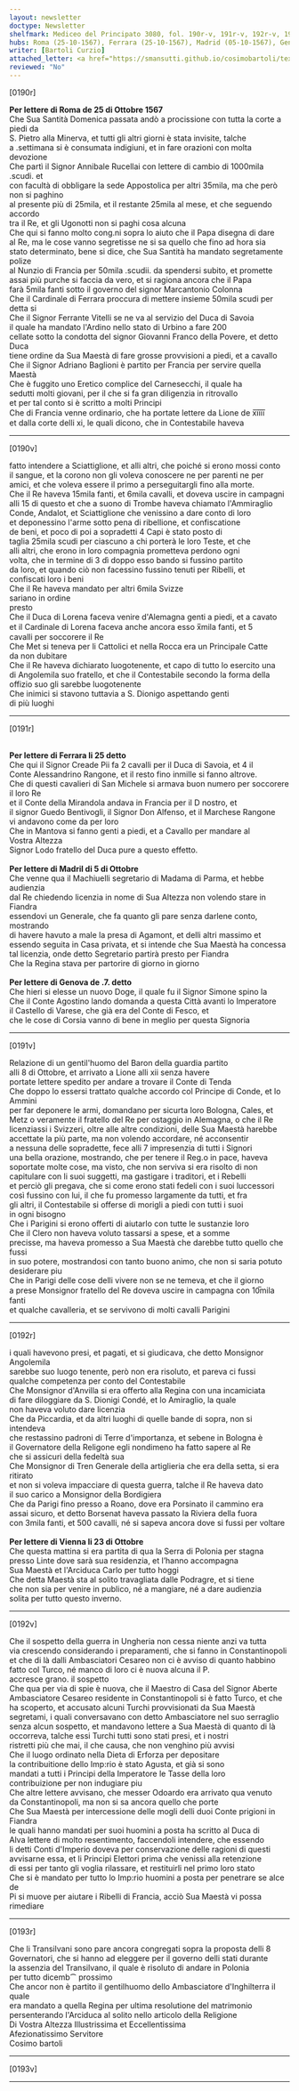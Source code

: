 ```yaml
---
layout: newsletter
doctype: Newsletter
shelfmark: Mediceo del Principato 3080, fol. 190r-v, 191r-v, 192r-v, 193r-v
hubs: Roma (25-10-1567), Ferrara (25-10-1567), Madrid (05-10-1567), Genova (07-10-1567), Wien (23-10-1567)
writer: [Bartoli Curzio]
attached_letter: <a href="https://smansutti.github.io/cosimobartoli/texts/2978_117/">2978_117</a>
reviewed: "No"
---
```


[0190r]  
  
  
<strong>Per lettere di Roma de 25 di Ottobre 1567</strong>  
Che Sua Santità Domenica passata andò a procissione con tutta la corte a piedi da  
S. Pietro alla Minerva, et tutti gli altri giorni è stata invisite, talche  
a .settimana si è consumata indigiuni, et in fare orazioni con molta devozione  
Che partì il Signor Annibale Rucellai con lettere di cambio di 1000mila .scudi. et  
con facultà di obbligare la sede Appostolica per altri 35mila, ma che però non si paghino  
al presente più di 25mila, et il restante 25mila al mese, et che seguendo accordo  
tra il Re, et gli Ugonotti non si paghi cosa alcuna  
Che qui si fanno molto cong.ni sopra lo aiuto che il Papa disegna di dare  
al Re, ma le cose vanno segretisse ne si sa quello che fino ad hora sia  
stato determinato, bene si dice, che Sua Santità ha mandato segretamente polize  
al Nunzio di Francia per 50mila .scudii. da spendersi subito, et promette  
assai più purche si faccia da vero, et si ragiona ancora che il Papa  
farà 5mila fanti sotto il governo del signor Marcantonio Colonna  
Che il Cardinale di Ferrara proccura di mettere insieme 50mila scudi per detta si  
Che il Signor Ferrante Vitelli se ne va al servizio del Duca di Savoia  
il quale ha mandato l'Ardino nello stato di Urbino a fare 200  
cellate sotto la condotta del signor Giovanni Franco della Povere, et detto Duca  
tiene ordine da Sua Maestà di fare grosse provvisioni a piedi, et a cavallo  
Che il Signor Adriano Baglioni è partito per Francia per servire quella Maestà  
Che è fuggito uno Eretico complice del Carnesecchi, il quale ha  
sedutti molti giovani, per il che si fa gran diligenzia in ritrovallo  
et per tal conto si è scritto a molti Principi  
Che di Francia venne ordinario, che ha portate lettere da Lione de x̅i̅i̅i̅i̅  
et dalla corte delli xi, le quali dicono, che in Contestabile haveva  
  
---  

[0190v]  
  
  
fatto intendere a Sciattiglione, et alli altri, che poiché si erono mossi conto  
il sangue, et la corono non gli voleva conoscere ne per parenti ne per  
amici, et che voleva essere il primo a perseguitargli fino alla morte.  
Che il Re haveva 15mila fanti, et 6mila cavalli, et doveva uscire in campagni  
alli 15 di questo et che a suono di Trombe haveva chiamato l'Ammiraglio  
Conde, Andalot, et Sciattiglione che venissino a dare conto di loro  
et deponessino l'arme sotto pena di ribellione, et confiscatione  
de beni, et poco di poi a sopradetti 4 Capi è stato posto di  
taglia 25mila scudi per ciascuno a chi porterà le loro Teste, et che  
alli altri, che erono in loro compagnia prometteva perdono ogni  
volta, che in termine di 3 dì doppo esso bando si fussino partito  
da loro, et quando ciò non facessino fussino tenuti per Ribelli, et  
confiscati loro i beni  
Che il Re haveva mandato per altri 6mila Svizze  
sariano in ordine  
presto  
Che il Duca di Lorena faceva venire d'Alemagna genti a piedi, et a cavato  
et il Cardinale di Lorena faceva anche ancora esso x̅mila fanti, et 5  
cavalli per soccorere il Re  
Che Met si teneva per li Cattolici et nella Rocca era un Principale Catte  
da non dubitare  
Che il Re haveva dichiarato luogotenente, et capo di tutto lo esercito una  
di Angolemila suo fratello, et che il Contestabile secondo la forma della  
offizio suo gli sarebbe luogotenente  
Che inimici si stavono tuttavia a S. Dionigo aspettando genti  
di più luoghi  
  
---  

[0191r]  
  
  
<br/><strong>Per lettere di Ferrara li 25 detto</strong>  
Che qui il Signor Creade Pii fa 2 cavalli per il Duca di Savoia, et 4 il  
Conte Alessandrino Rangone, et il resto fino inmille si fanno altrove.  
Che di questi cavalieri di San Michele si armava buon numero per soccorere il loro Re  
et il Conte della Mirandola andava in Francia per il D nostro, et  
il signor Guedo Bentivogli, il Signor Don Alfenso, et il Marchese Rangone  
vi andavono come da per loro  
Che in Mantova si fanno genti a piedi, et a Cavallo per mandare al  
Vostra Altezza  
Signor Lodo fratello del Duca pure a questo effetto.  
<br/><strong>Per lettere di Madril di 5 di Ottobre</strong>  
Che venne qua il Machiuelli segretario di Madama di Parma, et hebbe audienzia  
dal Re chiedendo licenzia in nome di Sua Altezza non volendo stare in Fiandra  
essendovi un Generale, che fa quanto gli pare senza darlene conto, mostrando  
di havere havuto a male la presa di Agamont, et delli altri massimo et  
essendo seguita in Casa privata, et si intende che Sua Maestà ha concessa  
tal licenzia, onde detto Segretario partirà presto per Fiandra  
Che la Regina stava per partorire di giorno in giorno  
<br/><strong>Per lettere di Genova de .7. detto</strong>  
Che hieri si elesse un nuovo Doge, il quale fu il Signor Simone spino la  
Che il Conte Agostino lando domanda a questa Città avanti lo Imperatore  
il Castello di Varese, che già era del Conte di Fesco, et  
che le cose di Corsia vanno di bene in meglio per questa Signoria  
  
---  

[0191v]  
  
  
Relazione di un gentil'huomo del Baron della guardia partito  
alli 8 di Ottobre, et arrivato a Lione alli xii senza havere  
portate lettere spedito per andare a trovare il Conte di Tenda  
Che doppo lo essersi trattato qualche accordo col Principe di Conde, et lo Ammini  
per far deponere le armi, domandano per sicurta loro Bologna, Cales, et  
Metz o veramente il fratello del Re per ostaggio in Alemagna, o che il Re  
licenziassi i Svizzeri, oltre alle altre condizioni, delle Sua Maestà harebbe  
accettate la più parte, ma non volendo accordare, né acconsentir  
a nessuna delle sopradette, fece alli 7 impresenzia di tutti i Signori  
una bella orazione, mostrando, che per tenere il Reg.o in pace, haveva  
soportate molte cose, ma visto, che non serviva si era risolto di non  
capitulare con li suoi suggetti, ma gastigare i traditori, et i Rebelli  
et perciò gli pregava, che si come erono stati fedeli con i suoi luccessori  
così fussino con lui, il che fu promesso largamente da tutti, et fra  
gli altri, il Contestabile si offerse di morigli a piedi con tutti i suoi  
in ogni bisogno  
Che i Parigini si erono offerti di aiutarlo con tutte le sustanzie loro  
Che il Clero non haveva voluto tassarsi a spese, et a somme  
precisse, ma haveva promesso a Sua Maestà che darebbe tutto quello che fussi  
in suo potere, mostrandosi con tanto buono animo, che non si saria potuto  
desiderare piu  
Che in Parigi delle cose delli vivere non se ne temeva, et che il giorno  
a prese Monsignor fratello del Re doveva uscire in campagna con 10̅mila fanti  
et qualche cavalleria, et se servivono di molti cavalli Parigini  
  
---  

[0192r]  
  
  
i quali havevono presi, et pagati, et si giudicava, che detto Monsignor Angolemila  
sarebbe suo luogo tenente, però non era risoluto, et pareva ci fussi  
qualche competenza per conto del Contestabile  
Che Monsignor d'Anvilla si era offerto alla Regina con una incamiciata  
di fare diloggiare da S. Dionigi Condé, et lo Amiraglio, la quale  
non haveva voluto dare licenzia  
Che da Piccardia, et da altri luoghi di quelle bande di sopra, non si intendeva  
che restassino padroni di Terre d'importanza, et sebene in Bologna è  
il Governatore della Religone egli nondimeno ha fatto sapere al Re  
che si assicuri della fedeltà sua  
Che Monsignor di Tren Generale della artiglieria che era della setta, si era ritirato  
et non si voleva impacciare di questa guerra, talche il Re haveva dato  
il suo carico a Monsignor della Bordigiera  
Che da Parigi fino presso a Roano, dove era Porsinato il cammino era  
assai sicuro, et detto Borsenat haveva passato la Riviera della fuora  
con 3mila fanti, et 500 cavalli, né si sapeva ancora dove si fussi per voltare  
<br/><strong>Per lettere di Vienna li 23 di Ottobre</strong>  
Che questa mattina si era partita di qua la Serra di Polonia per stagna  
presso Linte dove sarà sua residenzia, et l’hanno accompagna  
Sua Maestà et l'Arciduca Carlo per tutto hoggi  
Che detta Maestà sta al solito travagliata dalle Podragre, et si tiene  
che non sia per venire in publico, né a mangiare, né a dare audienzia  
solita per tutto questo inverno.  
  
---  

[0192v]  
  
  
Che il sospetto della guerra in Ungheria non cessa niente anzi va tutta  
via crescendo considerando i preparamenti, che si fanno in Constantinopoli  
et che di là dalli Ambasciatori Cesareo non ci è avviso di quanto habbino  
fatto col Turco, né manco di loro ci è nuova alcuna il P.  
accresce grano. il sospetto  
Che qua per via di spie è nuova, che il Maestro di Casa del Signor Aberte  
Ambasciatore Cesareo residente in Constantinopoli si è fatto Turco, et che  
ha scoperto, et accusato alcuni Turchi provvisionati da Sua Maestà  
segretami, i quali conversavano con detto Ambasciatore nel suo serraglio  
senza alcun sospetto, et mandavono lettere a Sua Maestà di quanto di là  
occorreva, talche essi Turchi tutti sono stati presi, et i nostri  
ristretti più che mai, il che causa, che non venghino più avvisi  
Che il luogo ordinato nella Dieta di Erforza per depositare  
la contribuitione dello Imp:rio è stato Agusta, et già si sono  
mandati a tutti i Principi della Imperatore le Tasse della loro  
contribuizione per non indugiare piu  
Che altre lettere avvisano, che messer Odoardo era arrivato qua venuto  
da Constantinopoli, ma non si sa ancora quello che porte  
Che Sua Maestà per intercessione delle mogli delli duoi Conte prigioni in Fiandra  
le quali hanno mandati per suoi huomini a posta ha scritto al Duca di  
Alva lettere di molto resentimento, faccendoli intendere, che essendo  
li detti Conti d'Imperio doveva per conservazione delle ragioni di questi  
avvisarne essa, et li Principi Elettori prima che venissi alla retenzione  
di essi per tanto gli voglia rilassare, et restituirli nel primo loro stato  
Che si è mandato per tutto lo Imp:rio huomini a posta per penetrare se alce de  
Pi si muove per aiutare i Ribelli di Francia, acciò Sua Maestà vi possa rimediare  
  
---  

[0193r]  
  
  
Che li Transilvani sono pare ancora congregati sopra la proposta delli 8  
Governatori, che si hanno ad eleggere per il governo delli stati durante  
la assenzia del Transilvano, il quale è risoluto di andare in Polonia  
per tutto dicemb⁀ prossimo  
Che ancor non è partito il gentilhuomo dello Ambasciatore d'Inghilterra il quale  
era mandato a quella Regina per ultima resolutione del matrimonio  
persenterando l'Arciduca al solito nello articolo della Religione  
Di Vostra Altezza Illustrissima et Eccellentissima  
Afezionatissimo Servitore  
Cosimo bartoli  
  
---  

[0193v]  
  
  
  
---  


